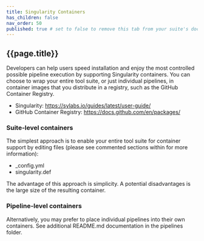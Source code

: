 ```yaml
---
title: Singularity Containers
has_children: false
nav_order: 50
published: true # set to false to remove this tab from your suite's doc site
---
```


## {{page.title}}

Developers can help users speed installation and enjoy the most controlled possible 
pipeline execution by supporting Singularity containers.
You can choose to wrap your entire tool suite, or just individual pipelines, in 
container images that you distribute in a registry, such as the GitHub Container Registry.

- Singularity: <https://sylabs.io/guides/latest/user-guide/>
- GitHub Container Registry: <https://docs.github.com/en/packages/>

### Suite-level containers

The simplest approach is to enable your entire tool suite for container support
by editing files (please see commented sections within for more information):

- _config.yml
- singularity.def

The advantage of this approach is simplicity. 
A potential disadvantages is the large size of the resulting container.

### Pipeline-level containers

Alternatively, you may prefer to place individual pipelines into their own containers.
See additional README.md documentation in the pipelines folder.
